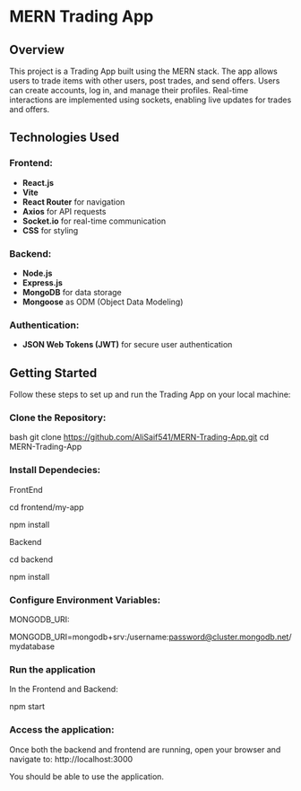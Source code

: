 # MERN Trading App

## Overview
This project is a Trading App built using the MERN stack. The app allows users to trade items with other users, post trades, and send offers. Users can create accounts, log in, and manage their profiles. Real-time interactions are implemented using sockets, enabling live updates for trades and offers.

## Technologies Used

### Frontend:
- **React.js**
- **Vite**
- **React Router** for navigation
- **Axios** for API requests
- **Socket.io** for real-time communication
- **CSS** for styling

### Backend:
- **Node.js**
- **Express.js**
- **MongoDB** for data storage
- **Mongoose** as ODM (Object Data Modeling)

### Authentication:
- **JSON Web Tokens (JWT)** for secure user authentication

## Getting Started

Follow these steps to set up and run the Trading App on your local machine:

### Clone the Repository:
bash
git clone https://github.com/AliSaif541/MERN-Trading-App.git
cd MERN-Trading-App

### Install Dependecies:

FrontEnd

cd frontend/my-app

npm install


Backend

cd backend

npm install

### Configure Environment Variables:

MONGODB_URI: 

MONGODB_URI=mongodb+srv:/username:password@cluster.mongodb.net/mydatabase

### Run the application

In the Frontend and Backend:

npm start

### Access the application:

Once both the backend and frontend are running, open your browser and navigate to:
http://localhost:3000

You should be able to use the application.